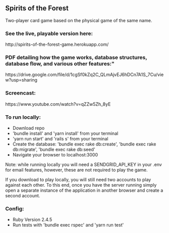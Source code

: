 <h2>Spirits of the Forest</h2>
Two-player card game based on the physical game of the same name. 

<h3>See the live, playable version here:</h3>
http://spirits-of-the-forest-game.herokuapp.com/

<h3>PDF detailing how the game works, database structures, database flow, and various other features:"</h3>
https://drive.google.com/file/d/1cgSf0kZq2C_QLmAjvEJ6hDCn7A1S_7Cu/view?usp=sharing

<h3>Screencast:</h3>
https://www.youtube.com/watch?v=qZZw5Zh_8yE

<h3>To run locally:</h3>
<ul>
  <li>Download repo</li>
  <li>'bundle install' and 'yarn install' from your terminal</li>
  <li>'yarn run start' and 'rails s' from your terminal</li>
  <li>Create the database: 'bundle exec rake db:create', 'bundle exec rake db:migrate', 'bundle exec rake db:seed'</li>
  <li>Navigate your browser to localhost:3000</li>
</ul>
Note: while running locally you will need a SENDGRID_API_KEY in your .env for email features, however, these are not required to play the game.

If you download to play locally, you will still need two accounts to play against each other. To this end, once you have the server running simply open a separate instance of the application in another browser and create a second account.

<h3>Config:</h3>
<ul>
  <li>Ruby Version 2.4.5</li>
  <li>Run tests with 'bundle exec rspec' and 'yarn run test'</li>
</ul>
